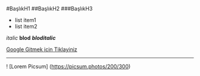 #BaşlıkH1
##BaşlıkH2
###BaşlıkH3

- list item1
- list item2

*italic*
 **blod** 
 ***bloditalic***


[Google Gitmek icin Tiklayiniz](https://google.com)

--------------------------------------

 ! [Lorem Picsum] (https://picsum.photos/200/300)

